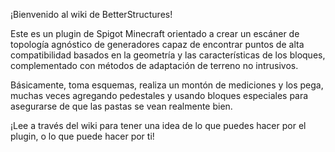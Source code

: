 ¡Bienvenido al wiki de BetterStructures!

Este es un plugin de Spigot Minecraft orientado a crear un escáner de topología agnóstico de generadores capaz de encontrar puntos de alta compatibilidad basados en la geometría y las características de los bloques, complementado con métodos de adaptación de terreno no intrusivos.

Básicamente, toma esquemas, realiza un montón de mediciones y los pega, muchas veces agregando pedestales y usando bloques especiales para asegurarse de que las pastas se vean realmente bien.

¡Lee a través del wiki para tener una idea de lo que puedes hacer por el plugin, o lo que puede hacer por ti!